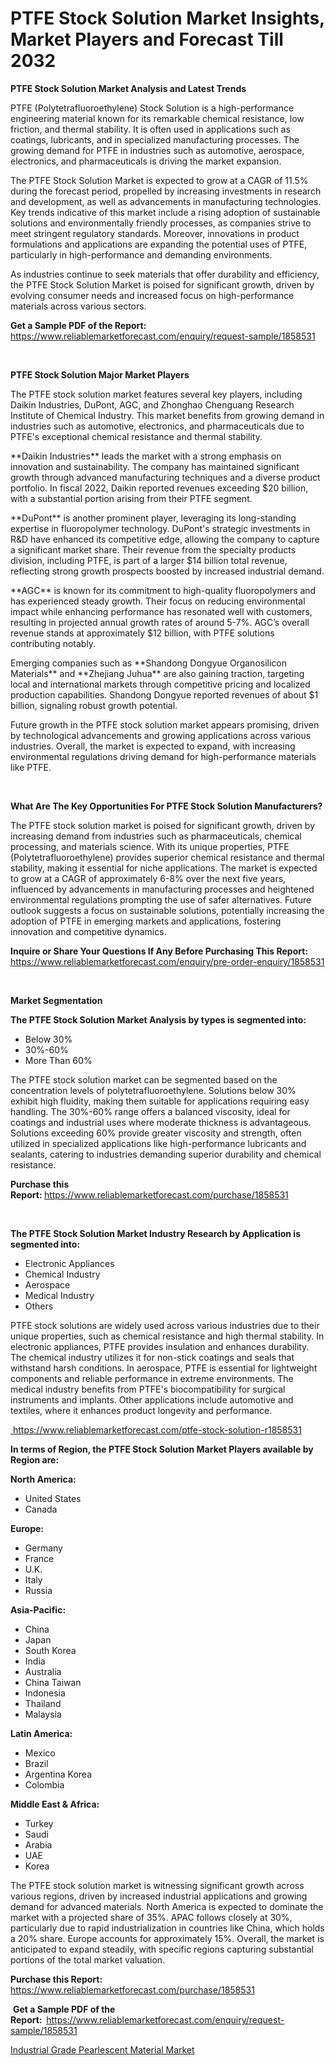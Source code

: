 <p><h1>PTFE Stock Solution Market Insights, Market Players and Forecast Till 2032</h1></p><p><strong>PTFE Stock Solution Market Analysis and Latest Trends</strong></p>
<p><p>PTFE (Polytetrafluoroethylene) Stock Solution is a high-performance engineering material known for its remarkable chemical resistance, low friction, and thermal stability. It is often used in applications such as coatings, lubricants, and in specialized manufacturing processes. The growing demand for PTFE in industries such as automotive, aerospace, electronics, and pharmaceuticals is driving the market expansion.</p><p>The PTFE Stock Solution Market is expected to grow at a CAGR of 11.5% during the forecast period, propelled by increasing investments in research and development, as well as advancements in manufacturing technologies. Key trends indicative of this market include a rising adoption of sustainable solutions and environmentally friendly processes, as companies strive to meet stringent regulatory standards. Moreover, innovations in product formulations and applications are expanding the potential uses of PTFE, particularly in high-performance and demanding environments.</p><p>As industries continue to seek materials that offer durability and efficiency, the PTFE Stock Solution Market is poised for significant growth, driven by evolving consumer needs and increased focus on high-performance materials across various sectors.</p></p>
<p><strong>Get a Sample PDF of the Report:&nbsp;</strong> <a href="https://www.reliablemarketforecast.com/enquiry/request-sample/1858531?utm_campaign=1929&utm_medium=2&utm_source=Github&utm_content=ia&utm_term=03022025&utm_id=ptfe-stock-solution">https://www.reliablemarketforecast.com/enquiry/request-sample/1858531</a></p>
<p>&nbsp;</p>
<p><strong>PTFE Stock Solution Major Market Players</strong></p>
<p><p>The PTFE stock solution market features several key players, including Daikin Industries, DuPont, AGC, and Zhonghao Chenguang Research Institute of Chemical Industry. This market benefits from growing demand in industries such as automotive, electronics, and pharmaceuticals due to PTFE's exceptional chemical resistance and thermal stability.</p><p>**Daikin Industries** leads the market with a strong emphasis on innovation and sustainability. The company has maintained significant growth through advanced manufacturing techniques and a diverse product portfolio. In fiscal 2022, Daikin reported revenues exceeding $20 billion, with a substantial portion arising from their PTFE segment.</p><p>**DuPont** is another prominent player, leveraging its long-standing expertise in fluoropolymer technology. DuPont's strategic investments in R&D have enhanced its competitive edge, allowing the company to capture a significant market share. Their revenue from the specialty products division, including PTFE, is part of a larger $14 billion total revenue, reflecting strong growth prospects boosted by increased industrial demand.</p><p>**AGC** is known for its commitment to high-quality fluoropolymers and has experienced steady growth. Their focus on reducing environmental impact while enhancing performance has resonated well with customers, resulting in projected annual growth rates of around 5-7%. AGC’s overall revenue stands at approximately $12 billion, with PTFE solutions contributing notably.</p><p>Emerging companies such as **Shandong Dongyue Organosilicon Materials** and **Zhejiang Juhua** are also gaining traction, targeting local and international markets through competitive pricing and localized production capabilities. Shandong Dongyue reported revenues of about $1 billion, signaling robust growth potential.</p><p>Future growth in the PTFE stock solution market appears promising, driven by technological advancements and growing applications across various industries. Overall, the market is expected to expand, with increasing environmental regulations driving demand for high-performance materials like PTFE.</p></p>
<p>&nbsp;</p>
<p><strong>What Are The Key Opportunities For PTFE Stock Solution Manufacturers?</strong></p>
<p><p>The PTFE stock solution market is poised for significant growth, driven by increasing demand from industries such as pharmaceuticals, chemical processing, and materials science. With its unique properties, PTFE (Polytetrafluoroethylene) provides superior chemical resistance and thermal stability, making it essential for niche applications. The market is expected to grow at a CAGR of approximately 6-8% over the next five years, influenced by advancements in manufacturing processes and heightened environmental regulations prompting the use of safer alternatives. Future outlook suggests a focus on sustainable solutions, potentially increasing the adoption of PTFE in emerging markets and applications, fostering innovation and competitive dynamics.</p></p>
<p><strong>Inquire or Share Your Questions If Any Before Purchasing This Report:</strong> <a href="https://www.reliablemarketforecast.com/enquiry/pre-order-enquiry/1858531?utm_campaign=1929&utm_medium=2&utm_source=Github&utm_content=ia&utm_term=03022025&utm_id=ptfe-stock-solution">https://www.reliablemarketforecast.com/enquiry/pre-order-enquiry/1858531</a></p>
<p>&nbsp;</p>
<p><strong>Market Segmentation</strong></p>
<p><strong>The PTFE Stock Solution Market Analysis by types is segmented into:</strong></p>
<p><ul><li>Below 30%</li><li>30%-60%</li><li>More Than 60%</li></ul></p>
<p><p>The PTFE stock solution market can be segmented based on the concentration levels of polytetrafluoroethylene. Solutions below 30% exhibit high fluidity, making them suitable for applications requiring easy handling. The 30%-60% range offers a balanced viscosity, ideal for coatings and industrial uses where moderate thickness is advantageous. Solutions exceeding 60% provide greater viscosity and strength, often utilized in specialized applications like high-performance lubricants and sealants, catering to industries demanding superior durability and chemical resistance.</p></p>
<p><strong>Purchase this Report:&nbsp;</strong><a href="https://www.reliablemarketforecast.com/purchase/1858531?utm_campaign=1929&utm_medium=2&utm_source=Github&utm_content=ia&utm_term=03022025&utm_id=ptfe-stock-solution">https://www.reliablemarketforecast.com/purchase/1858531</a></p>
<p>&nbsp;</p>
<p><strong>The PTFE Stock Solution Market Industry Research by Application is segmented into:</strong></p>
<p><ul><li>Electronic Appliances</li><li>Chemical Industry</li><li>Aerospace</li><li>Medical Industry</li><li>Others</li></ul></p>
<p><p>PTFE stock solutions are widely used across various industries due to their unique properties, such as chemical resistance and high thermal stability. In electronic appliances, PTFE provides insulation and enhances durability. The chemical industry utilizes it for non-stick coatings and seals that withstand harsh conditions. In aerospace, PTFE is essential for lightweight components and reliable performance in extreme environments. The medical industry benefits from PTFE's biocompatibility for surgical instruments and implants. Other applications include automotive and textiles, where it enhances product longevity and performance.</p></p>
<p><a href="https://www.reliablemarketforecast.com/ptfe-stock-solution-r1858531?utm_campaign=1929&utm_medium=2&utm_source=Github&utm_content=ia&utm_term=03022025&utm_id=ptfe-stock-solution">&nbsp;https://www.reliablemarketforecast.com/ptfe-stock-solution-r1858531</a></p>
<p><strong>In terms of Region, the PTFE Stock Solution Market Players available by Region are:</strong></p>
<p>
    <p> <strong> North America: </strong>
        <ul>
            <li>United States</li>
            <li>Canada</li>
        </ul>
        </p> 
    <p> <strong> Europe: </strong>
        <ul>
            <li>Germany</li>
            <li>France</li>
            <li>U.K.</li>
            <li>Italy</li>
            <li>Russia</li>
        </ul>
        </p> 
    <p> <strong> Asia-Pacific: </strong>
        <ul>
            <li>China</li>
            <li>Japan</li>
            <li>South Korea</li>
            <li>India</li>
            <li>Australia</li>
            <li>China Taiwan</li>
            <li>Indonesia</li>
            <li>Thailand</li>
            <li>Malaysia</li>
        </ul>
        </p> 
    <p> <strong> Latin America: </strong>
        <ul>
            <li>Mexico</li>
            <li>Brazil</li>
            <li>Argentina Korea</li>
            <li>Colombia</li>
        </ul>
        </p> 
    <p> <strong> Middle East & Africa: </strong>
        <ul>
            <li>Turkey</li>
            <li>Saudi</li>
            <li>Arabia</li>
            <li>UAE</li>
            <li>Korea</li>
        </ul>
    </p>
    </p>
<p><p>The PTFE stock solution market is witnessing significant growth across various regions, driven by increased industrial applications and growing demand for advanced materials. North America is expected to dominate the market with a projected share of 35%. APAC follows closely at 30%, particularly due to rapid industrialization in countries like China, which holds a 20% share. Europe accounts for approximately 15%. Overall, the market is anticipated to expand steadily, with specific regions capturing substantial portions of the total market valuation.</p></p>
<p><strong>Purchase this Report: </strong><a href="https://www.reliablemarketforecast.com/purchase/1858531?utm_campaign=1929&utm_medium=2&utm_source=Github&utm_content=ia&utm_term=03022025&utm_id=ptfe-stock-solution">https://www.reliablemarketforecast.com/purchase/1858531</a></p>
<p>&nbsp;<strong>Get a Sample PDF of the Report:&nbsp;&nbsp;</strong><a href="https://www.reliablemarketforecast.com/enquiry/request-sample/1858531?utm_campaign=1929&utm_medium=2&utm_source=Github&utm_content=ia&utm_term=03022025&utm_id=ptfe-stock-solution">https://www.reliablemarketforecast.com/enquiry/request-sample/1858531</a></p>
<p><strong></strong></p>
<p><p><a href="https://github.com/dringals/Market-Research-Report-List-6/blob/main/industrial-grade-pearlescent-material-market.md?utm_campaign=1929&utm_medium=2&utm_source=Github&utm_content=ia&utm_term=03022025&utm_id=ptfe-stock-solution">Industrial Grade Pearlescent Material Market</a></p></p>